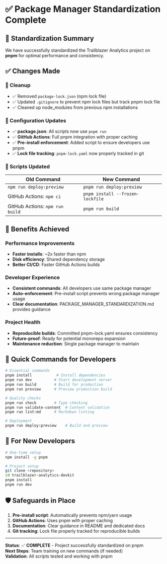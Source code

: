 # ✅ Package Manager Standardization Complete

## 🎯 Standardization Summary

We have successfully standardized the Trailblazer Analytics project on **pnpm** for optimal performance and consistency.

## ✅ Changes Made

### 🧹 Cleanup
- ✅ Removed `package-lock.json` (npm lock file)
- ✅ Updated `.gitignore` to prevent npm lock files but track pnpm lock file
- ✅ Cleaned up node_modules from previous npm installations

### 📝 Configuration Updates
- ✅ **package.json**: All scripts now use `pnpm run` 
- ✅ **GitHub Actions**: Full pnpm integration with proper caching
- ✅ **Pre-install enforcement**: Added script to ensure developers use pnpm
- ✅ **Lock file tracking**: `pnpm-lock.yaml` now properly tracked in git

### 🔧 Scripts Updated
| Old Command | New Command |
|-------------|-------------|
| `npm run deploy:preview` | `pnpm run deploy:preview` |
| GitHub Actions: `npm ci` | `pnpm install --frozen-lockfile` |
| GitHub Actions: `npm run build` | `pnpm run build` |

## 🚀 Benefits Achieved

### Performance Improvements
- **Faster installs**: ~2x faster than npm
- **Disk efficiency**: Shared dependency storage
- **Better CI/CD**: Faster GitHub Actions builds

### Developer Experience
- **Consistent commands**: All developers use same package manager
- **Auto-enforcement**: Pre-install script prevents wrong package manager usage
- **Clear documentation**: PACKAGE_MANAGER_STANDARDIZATION.md provides guidance

### Project Health
- **Reproducible builds**: Committed pnpm-lock.yaml ensures consistency
- **Future-proof**: Ready for potential monorepo expansion
- **Maintenance reduction**: Single package manager to maintain

## 🎯 Quick Commands for Developers

```bash
# Essential commands
pnpm install           # Install dependencies
pnpm run dev          # Start development server
pnpm run build        # Build for production
pnpm run preview      # Preview production build

# Quality checks
pnpm run check        # Type checking
pnpm run validate-content  # Content validation
pnpm run lint:md      # Markdown linting

# Deployment
pnpm run deploy:preview    # Build and preview
```

## 🔄 For New Developers

```bash
# One-time setup
npm install -g pnpm

# Project setup
git clone <repository>
cd trailblazer-analytics-devkit
pnpm install
pnpm run dev
```

## 🛡️ Safeguards in Place

1. **Pre-install script**: Automatically prevents npm/yarn usage
2. **GitHub Actions**: Uses pnpm with proper caching
3. **Documentation**: Clear guidance in README and dedicated docs
4. **Git tracking**: Lock file properly tracked for reproducible builds

---

**Status**: ✅ **COMPLETE** - Project successfully standardized on pnpm  
**Next Steps**: Team training on new commands (if needed)  
**Validation**: All scripts tested and working with pnpm
